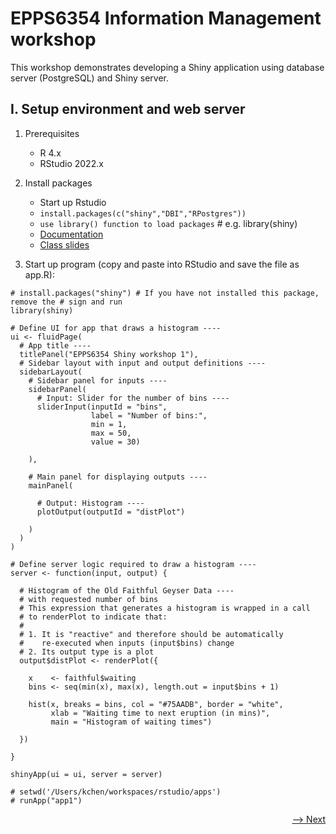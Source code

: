 # EPPS6354 Information Management workshop

This workshop demonstrates developing a Shiny application using database server (PostgreSQL) and Shiny server.

## I. Setup environment and web server

1. Prerequisites
    * R 4.x
    * RStudio 2022.x

2. Install packages
    * Start up Rstudio
    * ```install.packages(c("shiny","DBI","RPostgres"))``` 
    * ```use library() function to load packages``` # e.g. library(shiny)
    * [Documentation](https://shiny.rstudio.com)
    * [Class slides](https://slides.com/karlho/im_introductiontoshiny)

3. Start up program (copy and paste into RStudio and save the file as app.R):

```
# install.packages("shiny") # If you have not installed this package, remove the # sign and run
library(shiny)

# Define UI for app that draws a histogram ----
ui <- fluidPage(
  # App title ----
  titlePanel("EPPS6354 Shiny workshop 1"),
  # Sidebar layout with input and output definitions ----
  sidebarLayout(
    # Sidebar panel for inputs ----
    sidebarPanel(
      # Input: Slider for the number of bins ----
      sliderInput(inputId = "bins",
                  label = "Number of bins:",
                  min = 1,
                  max = 50,
                  value = 30)
      
    ),
    
    # Main panel for displaying outputs ----
    mainPanel(
      
      # Output: Histogram ----
      plotOutput(outputId = "distPlot")
      
    )
  )
)

# Define server logic required to draw a histogram ----
server <- function(input, output) {
  
  # Histogram of the Old Faithful Geyser Data ----
  # with requested number of bins
  # This expression that generates a histogram is wrapped in a call
  # to renderPlot to indicate that:
  #
  # 1. It is "reactive" and therefore should be automatically
  #    re-executed when inputs (input$bins) change
  # 2. Its output type is a plot
  output$distPlot <- renderPlot({
    
    x    <- faithful$waiting
    bins <- seq(min(x), max(x), length.out = input$bins + 1)
    
    hist(x, breaks = bins, col = "#75AADB", border = "white",
         xlab = "Waiting time to next eruption (in mins)",
         main = "Histogram of waiting times")
    
  })
  
}

shinyApp(ui = ui, server = server)

# setwd('/Users/kchen/workspaces/rstudio/apps')
# runApp("app1")

```

<div align="right"><a href="https://github.com/datageneration/informationmanagement/blob/master/workshop/Shiny/2-connect_PostgreSQL.md">--> Next</a></div>

